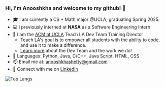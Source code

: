 ### Hi, I'm Anooshkha and welcome to my github! 👋

- 🎓 I am currently a CS + Math major @UCLA, graduating Spring 2025.
- 💻 I previously interned at <b>NASA</b> as a Software Engineering Intern
- 🌱 I am the [ACM at UCLA](https://github.com/uclaacm) Teach LA Dev Team Training Director
  * Teach LA's goal is to empower all students with the ability to code, and use it to make a difference.
  * [Learn more](https://teachla.uclaacm.com/dev) about the Dev Team and the work we do!
- 💬 Languages: Python, Java, C/C++, Java Script, HTML, CSS
- 📫 Email me at: anooshkhashetty@gmail.com
- 🤝 Connect with me on [LinkedIn](https://www.linkedin.com/in/anooshkha-shetty/)

![Top Langs](https://github-readme-stats-anooshkhashetty.vercel.app/api/top-langs/?username=AnooshkhaShetty&langs_count=6&theme=tokyonight&layout=compact)
